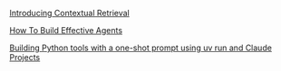 [Introducing Contextual Retrieval](https://www.anthropic.com/news/contextual-retrieval)

[How To Build Effective Agents](https://www.anthropic.com/research/building-effective-agents)


[Building Python tools with a one-shot prompt using uv run and Claude Projects](https://simonwillison.net/2024/Dec/19/one-shot-python-tools/)
